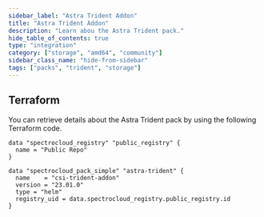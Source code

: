 ```yaml
---
sidebar_label: "Astra Trident Addon"
title: "Astra Trident Addon"
description: "Learn abou the Astra Trident pack."
hide_table_of_contents: true
type: "integration"
category: ["storage", "amd64", "community"]
sidebar_class_name: "hide-from-sidebar"
tags: ["packs", "trident", "storage"]
---
```


<PartialsComponent category="packs" name="trident" />

## Terraform

You can retrieve details about the Astra Trident pack by using the following Terraform code.

```hcl
data "spectrocloud_registry" "public_registry" {
  name = "Public Repo"
}

data "spectrocloud_pack_simple" "astra-trident" {
  name    = "csi-trident-addon"
  version = "23.01.0"
  type = "helm"
  registry_uid = data.spectrocloud_registry.public_registry.id
}
```
